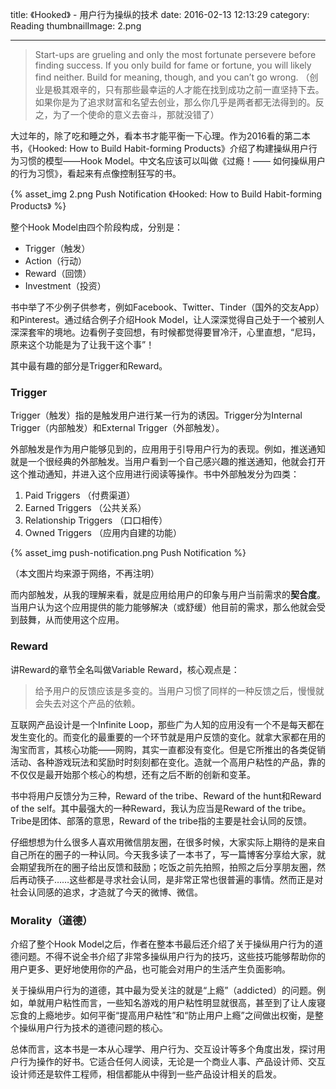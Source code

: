 title: 《Hooked》 - 用户行为操纵的技术
date: 2016-02-13 12:13:29
category: Reading
thumbnailImage: 2.png

---

> Start-ups are grueling and only the most fortunate persevere before finding success. If you only build for fame or fortune, you will likely find neither. Build for meaning, though, and you can’t go wrong. （创业是极其艰辛的，只有那些最幸运的人才能在找到成功之前一直坚持下去。如果你是为了追求财富和名望去创业，那么你几乎是两者都无法得到的。反之，为了一个使命的意义去奋斗，那就没错了）

<!-- more -->

大过年的，除了吃和睡之外，看本书才能平衡一下心理。作为2016看的第二本书，《Hooked: How to Build Habit-forming Products》介绍了构建操纵用户行为习惯的模型——Hook Model。中文名应该可以叫做《过瘾！—— 如何操纵用户的行为习惯》，看起来有点像控制狂写的书。

{% asset_img 2.png Push Notification 《Hooked: How to Build Habit-forming Products》 %}

整个Hook Model由四个阶段构成，分别是：

- Trigger（触发）
- Action（行动）
- Reward（回馈）
- Investment（投资）

书中举了不少例子供参考，例如Facebook、Twitter、Tinder（国外的交友App）和Pinterest。通过结合例子介绍Hook Model，让人深深觉得自己处于一个被别人深深套牢的境地。边看例子变回想，有时候都觉得要冒冷汗，心里直想，“尼玛，原来这个功能是为了让我干这个事”！

其中最有趣的部分是Trigger和Reward。

### Trigger

Trigger（触发）指的是触发用户进行某一行为的诱因。Trigger分为Internal Trigger（内部触发）和External Trigger（外部触发）。

外部触发是作为用户能够见到的，应用用于引导用户行为的表现。例如，推送通知就是一个很经典的外部触发。当用户看到一个自己感兴趣的推送通知，他就会打开这个推动通知，并进入这个应用进行阅读等操作。书中外部触发分为四类：

1. Paid Triggers （付费渠道）
2. Earned Triggers （公共关系）
3. Relationship Triggers （口口相传）
4. Owned Triggers （应用内自建的功能）

{% asset_img push-notification.png Push Notification %}

（本文图片均来源于网络，不再注明）

而内部触发，从我的理解来看，就是应用给用户的印象与用户当前需求的**契合度**。当用户认为这个应用提供的能力能够解决（或舒缓）他目前的需求，那么他就会受到鼓舞，从而使用这个应用。

### Reward

讲Reward的章节全名叫做Variable Reward，核心观点是：

> 给予用户的反馈应该是多变的。当用户习惯了同样的一种反馈之后，慢慢就会失去对这个产品的依赖。

互联网产品设计是一个Infinite Loop，那些广为人知的应用没有一个不是每天都在发生变化的。而变化的最重要的一个环节就是用户反馈的变化。就拿大家都在用的淘宝而言，其核心功能——网购，其实一直都没有变化。但是它所推出的各类促销活动、各种游戏玩法和奖励时时刻刻都在变化。造就一个高用户粘性的产品，靠的不仅仅是最开始那个核心的构想，还有之后不断的创新和变革。

书中将用户反馈分为三种，Reward of the tribe、Reward of the hunt和Reward of the self。其中最强大的一种Reward，我认为应当是Reward of the tribe。Tribe是团体、部落的意思，Reward of the tribe指的主要是社会认同的反馈。

仔细想想为什么很多人喜欢用微信朋友圈，在很多时候，大家实际上期待的是来自自己所在的圈子的一种认同。今天我多读了一本书了，写一篇博客分享给大家，就会期望我所在的圈子给出反馈和鼓励；吃饭之前先拍照，拍照之后分享朋友圈，然后再动筷子……这些都是寻求社会认同，是非常正常也很普遍的事情。然而正是对社会认同感的追求，才造就了今天的微博、微信。

### Morality（道德）

介绍了整个Hook Model之后，作者在整本书最后还介绍了关于操纵用户行为的道德问题。不得不说全书介绍了非常多操纵用户行为的技巧，这些技巧能够帮助你的用户更多、更好地使用你的产品，也可能会对用户的生活产生负面影响。

关于操纵用户行为的道德，其中最为受关注的就是“上瘾”（addicted）的问题。例如，单就用户粘性而言，一些知名游戏的用户粘性明显就很高，甚至到了让人废寝忘食的上瘾地步。如何平衡“提高用户粘性”和“防止用户上瘾”之间做出权衡，是整个操纵用户行为技术的道德问题的核心。

总体而言，这本书是一本从心理学、用户行为、交互设计等多个角度出发，探讨用户行为操作的好书。它适合任何人阅读，无论是一个商业人事、产品设计师、交互设计师还是软件工程师，相信都能从中得到一些产品设计相关的启发。